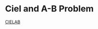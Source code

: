 <!--
SPDX-FileCopyrightText: 2022 Google Inc
SPDX-FileCopyrightText: 2022 Vladimir Rusinov <vrusinov@google.com>

SPDX-License-Identifier: Apache-2.0
-->

# Ciel and A-B Problem

[CIELAB](https://www.codechef.com/problems/CIELAB)
